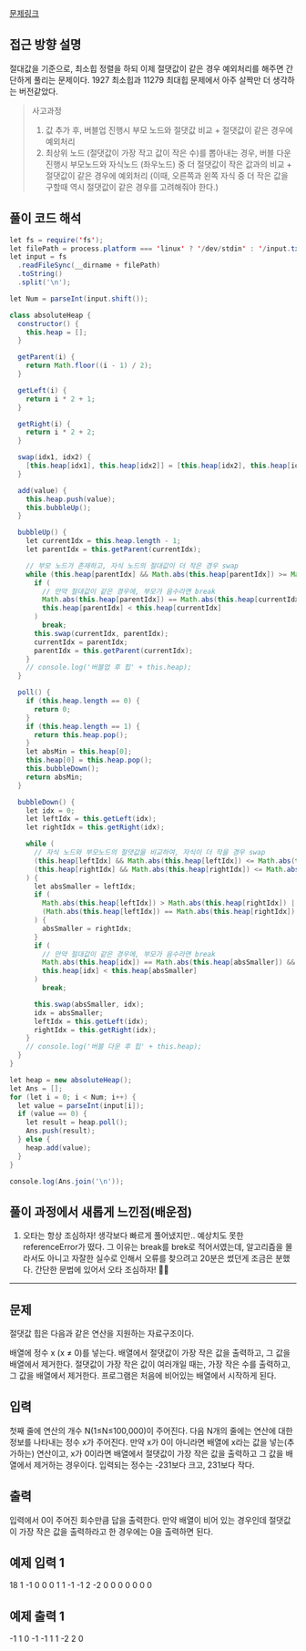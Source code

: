 [문제링크](https://www.acmicpc.net/problem/11286)

## 접근 방향 설명

절대값을 기준으로, 최소힙 정렬을 하되 이제 절댓값이 같은 경우 예외처리를 해주면 간단하게 풀리는 문제이다. 1927 최소힙과 11279 최대힙 문제에서 아주 살짝만 더 생각하는 버전같았다.

> 사고과정
>
> 1. 값 추가 후, 버블업 진행시 부모 노드와 절댓값 비교 + 절댓값이 같은 경우에 예외처리
> 2. 최상위 노드 (절댓값이 가장 작고 값이 작은 수)를 뽑아내는 경우, 버블 다운 진행시 부모노드와 자식노드 (좌우노드) 중 더 절댓값이 작은 값과의 비교 + 절댓값이 같은 경우에 예외처리
>    (이때, 오른쪽과 왼쪽 자식 중 더 작은 값을 구할때 역시 절댓값이 같은 경우를 고려해줘야 한다.)

## 풀이 코드 해석

```java script
let fs = require('fs');
let filePath = process.platform === 'linux' ? '/dev/stdin' : '/input.txt';
let input = fs
  .readFileSync(__dirname + filePath)
  .toString()
  .split('\n');

let Num = parseInt(input.shift());

class absoluteHeap {
  constructor() {
    this.heap = [];
  }

  getParent(i) {
    return Math.floor((i - 1) / 2);
  }

  getLeft(i) {
    return i * 2 + 1;
  }

  getRight(i) {
    return i * 2 + 2;
  }

  swap(idx1, idx2) {
    [this.heap[idx1], this.heap[idx2]] = [this.heap[idx2], this.heap[idx1]];
  }

  add(value) {
    this.heap.push(value);
    this.bubbleUp();
  }

  bubbleUp() {
    let currentIdx = this.heap.length - 1;
    let parentIdx = this.getParent(currentIdx);

    // 부모 노드가 존재하고, 자식 노드의 절대값이 더 작은 경우 swap
    while (this.heap[parentIdx] && Math.abs(this.heap[parentIdx]) >= Math.abs(this.heap[currentIdx])) {
      if (
        // 만약 절대값이 같은 경우에, 부모가 음수라면 break
        Math.abs(this.heap[parentIdx]) == Math.abs(this.heap[currentIdx]) &&
        this.heap[parentIdx] < this.heap[currentIdx]
      )
        break;
      this.swap(currentIdx, parentIdx);
      currentIdx = parentIdx;
      parentIdx = this.getParent(currentIdx);
    }
    // console.log('버블업 후 힙' + this.heap);
  }

  poll() {
    if (this.heap.length == 0) {
      return 0;
    }
    if (this.heap.length == 1) {
      return this.heap.pop();
    }
    let absMin = this.heap[0];
    this.heap[0] = this.heap.pop();
    this.bubbleDown();
    return absMin;
  }

  bubbleDown() {
    let idx = 0;
    let leftIdx = this.getLeft(idx);
    let rightIdx = this.getRight(idx);

    while (
      // 자식 노드와 부모노드의 절댓값을 비교하여, 자식이 더 작을 경우 swap
      (this.heap[leftIdx] && Math.abs(this.heap[leftIdx]) <= Math.abs(this.heap[idx])) ||
      (this.heap[rightIdx] && Math.abs(this.heap[rightIdx]) <= Math.abs(this.heap[idx]))
    ) {
      let absSmaller = leftIdx;
      if (
        Math.abs(this.heap[leftIdx]) > Math.abs(this.heap[rightIdx]) ||
        (Math.abs(this.heap[leftIdx]) == Math.abs(this.heap[rightIdx]) && this.heap[rightIdx] < this.heap[leftIdx])
      ) {
        absSmaller = rightIdx;
      }
      if (
        // 만약 절대값이 같은 경우에, 부모가 음수라면 break
        Math.abs(this.heap[idx]) == Math.abs(this.heap[absSmaller]) &&
        this.heap[idx] < this.heap[absSmaller]
      )
        break;

      this.swap(absSmaller, idx);
      idx = absSmaller;
      leftIdx = this.getLeft(idx);
      rightIdx = this.getRight(idx);
    }
    // console.log('버블 다운 후 힙' + this.heap);
  }
}

let heap = new absoluteHeap();
let Ans = [];
for (let i = 0; i < Num; i++) {
  let value = parseInt(input[i]);
  if (value == 0) {
    let result = heap.poll();
    Ans.push(result);
  } else {
    heap.add(value);
  }
}

console.log(Ans.join('\n'));

```

## 풀이 과정에서 새롭게 느낀점(배운점)

1. 오타는 항상 조심하자!
   생각보다 빠르게 풀어냈지만.. 예상치도 못한 referenceError가 떴다. 그 이유는 break를 brek로 적어서였는데, 알고리즘을 몰라서도 아니고 자잘한 실수로 인해서 오류를 찾으려고 20분은 썼던게 조금은 분했다. 간단한 문법에 있어서 오타 조심하자! 😵‍💫

---

## 문제

절댓값 힙은 다음과 같은 연산을 지원하는 자료구조이다.

배열에 정수 x (x ≠ 0)를 넣는다.
배열에서 절댓값이 가장 작은 값을 출력하고, 그 값을 배열에서 제거한다. 절댓값이 가장 작은 값이 여러개일 때는, 가장 작은 수를 출력하고, 그 값을 배열에서 제거한다.
프로그램은 처음에 비어있는 배열에서 시작하게 된다.

## 입력

첫째 줄에 연산의 개수 N(1≤N≤100,000)이 주어진다. 다음 N개의 줄에는 연산에 대한 정보를 나타내는 정수 x가 주어진다. 만약 x가 0이 아니라면 배열에 x라는 값을 넣는(추가하는) 연산이고, x가 0이라면 배열에서 절댓값이 가장 작은 값을 출력하고 그 값을 배열에서 제거하는 경우이다. 입력되는 정수는 -231보다 크고, 231보다 작다.

## 출력

입력에서 0이 주어진 회수만큼 답을 출력한다. 만약 배열이 비어 있는 경우인데 절댓값이 가장 작은 값을 출력하라고 한 경우에는 0을 출력하면 된다.

## 예제 입력 1

18
1
-1
0
0
0
1
1
-1
-1
2
-2
0
0
0
0
0
0
0

## 예제 출력 1

-1
1
0
-1
-1
1
1
-2
2
0
